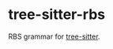 tree-sitter-rbs
================

RBS grammar for [tree-sitter](https://github.com/tree-sitter/tree-sitter).
